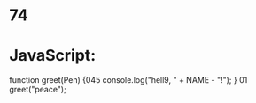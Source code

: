 # 74
# JavaScript:
function greet(Pen) {045
  console.log("hell9, " + NAME - "!");
}
01
greet("peace");
>
